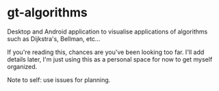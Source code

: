 # gt-algorithms
Desktop and Android application to visualise applications of algorithms such as Dijkstra's, Bellman, etc...

If you're reading this, chances are you've been looking too far. I'll add details later, I'm just using this as a personal space for now to get myself organized. 

Note to self: use issues for planning.
